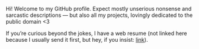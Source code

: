 Hi! Welcome to my GitHub profile. Expect mostly unserious nonsense and sarcastic descriptions — but also all my projects, lovingly dedicated to the public domain <3

If you’re curious beyond the jokes, I have a web resume (not linked here because I usually send it first, but hey, if you insist: [link](https://michironoaware.github.io/resume/)).
<!--
**michironoaware/michironoaware** is a ✨ _special_ ✨ repository because its `README.md` (this file) appears on your GitHub profile.

Here are some ideas to get you started:

- 🔭 I’m currently working on ...
- 🌱 I’m currently learning ...
- 👯 I’m looking to collaborate on ...
- 🤔 I’m looking for help with ...
- 💬 Ask me about ...
- 📫 How to reach me: ...
- 😄 Pronouns: ...
- ⚡ Fun fact: ...
-->
